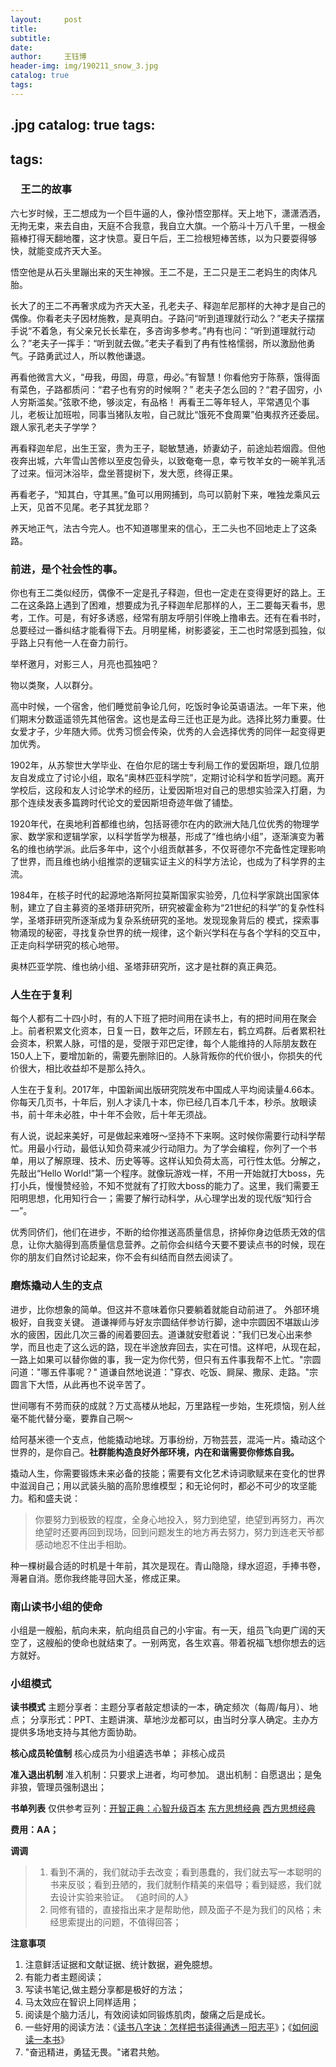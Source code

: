 ```yaml
--- 
layout:     post 
title:     
subtitle:  
date:       
author:     王钰博 
header-img: img/190211_snow_3.jpg
catalog: true
tags:
--- 
```

.jpg
catalog: true
tags:
--- 
tags: 
 --- 
### 　王二的故事
六七岁时候，王二想成为一个巨牛逼的人，像孙悟空那样。天上地下，潇潇洒洒，无拘无束，来去自由，天庭不合我意，我自立大旗。一个筋斗十万八千里，一根金箍棒打得天翻地覆，这才快意。夏日午后，王二捡根短棒苦练，以为只要耍得够快，就能变成齐天大圣。

悟空他是从石头里蹦出来的天生神猴。王二不是，王二只是王二老妈生的肉体凡胎。

长大了的王二不再奢求成为齐天大圣，孔老夫子、释迦牟尼那样的大神才是自己的偶像。你看老夫子因材施教，是真明白。子路问“听到道理就行动么？”老夫子摆摆手说“不着急，有父亲兄长长辈在，多咨询多参考。”冉有也问：“听到道理就行动么？”老夫子一挥手：“听到就去做。”老夫子看到了冉有性格懦弱，所以激励他勇气。子路勇武过人，所以教他谦退。

再看他微言大义，“毋我，毋固，毋意，毋必。”有智慧！你看他穷于陈蔡，饿得面有菜色，子路都质问：“君子也有穷的时候啊？” 老夫子怎么回的？“君子固穷，小人穷斯滥矣。”弦歌不绝，够淡定，有品格！
再看王二等年轻人，平常遇见个事儿，老板让加班啦，同事当猪队友啦，自己就比“饿死不食周粟”伯夷叔齐还委屈。跟人家孔老夫子学学？

再看释迦牟尼，出生王室，贵为王子，聪敏慧通，娇妻幼子，前途灿若烟霞。但他夜奔出城，六年雪山苦修以至皮包骨头，以致奄奄一息，幸亏牧羊女的一碗羊乳活了过来。恒河沐浴毕，盘坐菩提树下，发大愿，终得正果。

再看老子，“知其白，守其黑。”鱼可以用网捕到，鸟可以箭射下来，唯独龙乘风云上天，见首不见尾。老子其犹龙耶？

养天地正气，法古今完人。也不知道哪里来的信心，王二头也不回地走上了这条路。


### 前进，是个社会性的事。

你也有王二类似经历，偶像不一定是孔子释迦，但也一定走在变得更好的路上。王二在这条路上遇到了困难，想要成为孔子释迦牟尼那样的人，王二要每天看书，思考，工作。可是，有好多诱惑，经常有朋友呼朋引伴晚上撸串去。还有在看书时，总要经过一番纠结才能看得下去。月明星稀，树影婆娑，王二也时常感到孤独，似乎路上只有他一人在奋力前行。

举杯邀月，对影三人，月亮也孤独吧？

物以类聚，人以群分。

高中时候，一个宿舍，他们睡觉前争论几何，吃饭时争论英语语法。一年下来，他们期末分数遥遥领先其他宿舍。这也是孟母三迁也正是为此。选择比努力重要。仕女爱才子，少年随大师。优秀习惯会传染，优秀的人会选择优秀的同伴一起变得更加优秀。

1902年，从苏黎世大学毕业、在伯尔尼的瑞士专利局工作的爱因斯坦，跟几位朋友自发成立了讨论小组，取名“奥林匹亚科学院”，定期讨论科学和哲学问题。离开学校后，这段和友人讨论学术的经历，让爱因斯坦对自己的思想实验深入打磨，为那个连续发表多篇跨时代论文的爱因斯坦奇迹年做了铺垫。

1920年代，在奥地利首都维也纳，包括哥德尔在内的欧洲大陆几位优秀的物理学家、数学家和逻辑学家，以科学哲学为根基，形成了“维也纳小组”，逐渐演变为著名的维也纳学派。此后多年中，这个小组贡献甚多，不仅哥德尔不完备性定理影响了世界，而且维也纳小组推崇的逻辑实证主义的科学方法论，也成为了科学界的主流。

1984年，在核子时代的起源地洛斯阿拉莫斯国家实验旁，几位科学家跳出国家体制，建立了自主募资的圣塔菲研究所，研究被霍金称为“21世纪的科学”的复杂性科学，圣塔菲研究所逐渐成为复杂系统研究的圣地。发现现象背后的 模式，探索事物涌现的秘密，寻找复杂世界的统一规律，这个新兴学科在与各个学科的交互中，正走向科学研究的核心地带。

奥林匹亚学院、维也纳小组、圣塔菲研究所，这才是社群的真正典范。

### 人生在于复利
每个人都有二十四小时，有的人下班了把时间用在读书上，有的把时间用在聚会上。前者积累文化资本，日复一日，数年之后，环顾左右，鹤立鸡群。后者累积社会资本，积累人脉，可惜的是，受限于邓巴定律，每个人能维持的人际朋友数在150人上下，要增加新的，需要先删除旧的。人脉背叛你的代价很小，你损失的代价很大，相比收益却不是那么持久。

人生在于复利。2017年，中国新闻出版研究院发布中国成人平均阅读量4.66本。你每天几页书，十年后，别人才读几十本，你已经几百本几千本，秒杀。放眼读书，前十年未必胜，中十年不会败，后十年无须战。

有人说，说起来美好，可是做起来难呀～坚持不下来啊。这时候你需要行动科学帮忙。用最小行动，最低认知负荷来减少行动阻力。为了学会编程，你列了一个书单，用以了解原理、技术、历史等等。这样认知负荷太高，可行性太低。分解之，先敲出“Hello World!”第一个程序。就像玩游戏一样，不用一开始就打大boss，先打小兵，慢慢赞经验，不知不觉就有了打败大boss的能力了。这里，我们需要王阳明思想，化用知行合一；需要了解行动科学，从心理学出发的现代版“知行合一”。

优秀同侪们，他们在进步，不断的给你推送高质量信息，挤掉你身边低质无效的信息，让你大脑得到高质量信息营养。之前你会纠结今天要不要读点书的时候，现在你的朋友们自然讨论起来，你不会有纠结而自然去阅读了。



### 磨炼撬动人生的支点
进步，比你想象的简单。但这并不意味着你只要躺着就能自动前进了。
外部环境极好，自我变关键。
道谦禅师与好友宗圆结伴参访行脚，途中宗圆因不堪跋山涉水的疲困，因此几次三番的闹着要回去。道谦就安慰着说："我们已发心出来参学，而且也走了这么远的路，现在半途放弃回去，实在可惜。这样吧，从现在起，一路上如果可以替你做的事，我一定为你代劳，但只有五件事我帮不上忙。"宗圆问道："哪五件事呢？" 道谦自然地说道："穿衣、吃饭、屙屎、撒尿、走路。"宗圆言下大悟，从此再也不说辛苦了。

世间哪有不劳而获的成就？万丈高楼从地起，万里路程一步始，生死烦恼，别人丝毫不能代替分毫，要靠自己啊～

给阿基米德一个支点，他能撬动地球。万事纷纷，万物芸芸，混沌一片。撬动这个世界的，是你自己。**社群能构造良好外部环境，内在和谐需要你修炼自我。**


撬动人生，你需要锻炼未来必备的技能；需要有文化艺术诗词歌赋来在变化的世界中滋润自己；用以武装头脑的高阶思维模型；和无论何时，都必不可少的攻坚能力。稻和盛夫说：
> 你要努力到极致的程度，全身心地投入，努力到绝望，绝望到再努力，再次绝望时还要再回到现场，回到问题发生的地方再去努力，努力到连老天爷都感动地忍不住出手相助。 

种一棵树最合适的时机是十年前，其次是现在。青山隐隐，绿水迢迢，手捧书卷，溽暑自消。愿你我终能寻回大圣，修成正果。

### 南山读书小组的使命
小组是一艘船，航向未来，航向组员自己的小宇宙。有一天，组员飞向更广阔的天空了，这艘船的使命也就结束了。一别两宽，各生欢喜。带着祝福飞想你想去的远方就好。

### 小组模式
**读书模式**
主题分享者：主题分享者敲定想读的一本，确定频次（每周/每月）、地点；
分享形式：PPT、主题讲演、草地沙龙都可以，由当时分享人确定。主办方提供多场地支持与其他方面协助。

**核心成员轮值制**
核心成员为小组遴选书单；
非核心成员


**准入退出机制**
准入机制：只要求上进者，均可参加。
退出机制：自愿退出；是兔非狼，管理员强制退出；

**书单列表**
仅供参考豆列：[开智正典：心智升级百本](https://www.douban.com/doulist/41691053/)
[东方思想经典](https://www.douban.com/doulist/44714291/)
[西方思想经典](https://www.douban.com/doulist/46419382/)




**费用：AA；**

**调调**
> 1. 看到不满的，我们就动手去改变；看到愚蠢的，我们就去写一本聪明的书来反驳；看到丑陋的，我们就制作精美的来倡导；看到疑惑，我们就去设计实验来验证。 《追时间的人》
> 2. 同修有错的，直接指出来才是帮助他，顾及面子不是为我们的风格；未经思索提出的问题，不值得回答；

**注意事项**
1. 注意鲜活证据和文献证据、统计数据，避免臆想。
2. 有能力者主题阅读；
3. 写读书笔记,做主题分享都是极好的方法；
4. 马太效应在智识上同样适用；
5. 阅读是个脑力活儿，有效阅读如同锻炼肌肉，酸痛之后是成长。
6. 一些好用的阅读方法：《[读书八字诀：怎样把书读得通透－阳志平](https://www.yangzhiping.com/psy/reading.html)》；《[如何阅读一本书](https://book.douban.com/subject/1013208/)》
7. "奋迅精进，勇猛无畏。"诸君共勉。

